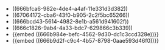 - ((666bfca6-982e-4de4-a4af-11e331d3d382))
- ((67064172-cba6-43f0-b905-2c2f5bc65266))
- ((666bcd43-5614-4982-8e1b-a561d941602f))
- ((666c1826-9ab4-4a33-bdc7-629866c3b339))
- {{embed ((666b984e-befc-4562-9d30-dc1c3ccd328e))}}
- {{embed ((666b9d2f-c9c4-4b57-8798-0aae593d46f0))}}